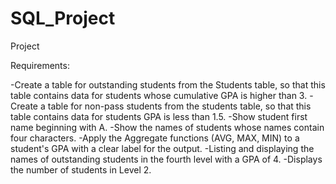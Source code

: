 # SQL_Project

Project

Requirements:

-Create a table for outstanding students from the Students table, so that this table contains data for students whose cumulative GPA is higher than 3.
-Create a table for non-pass students from the students table, so that this table contains data for students GPA is less than 1.5.
-Show student first name beginning with A.
-Show the names of students whose names contain four characters.
-Apply the Aggregate functions (AVG, MAX, MIN) to a student's GPA with a clear label for the output.
-Listing and displaying the names of outstanding students in the fourth level with a GPA of 4.
-Displays the number of students in Level 2.

